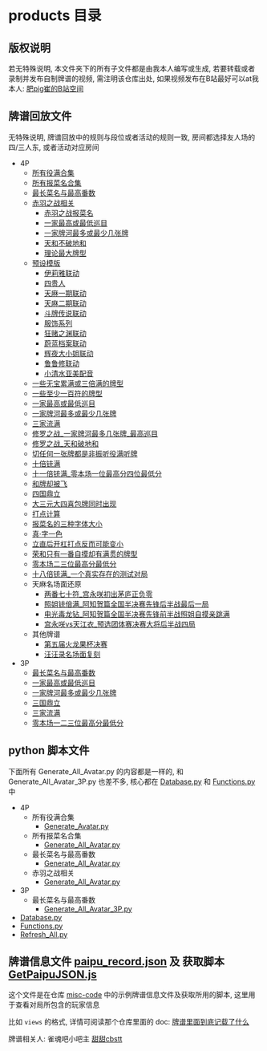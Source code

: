# products 目录

## 版权说明

若无特殊说明, 本文件夹下的所有子文件都是由我本人编写或生成, 若要转载或者录制并发布自制牌谱的视频, 需注明该仓库出处,
如果视频发布在B站最好可以at我本人: [肥pig崔的B站空间](https://space.bilibili.com/372365985)

## 牌谱回放文件

无特殊说明, 牌谱回放中的规则与段位或者活动的规则一致, 房间都选择友人场的四/三人东, 或者活动对应房间

- 4P
    - [所有役满合集](4P/所有役满合集)
    - [所有报菜名合集](4P/所有报菜名合集)
    - [最长菜名与最高番数](4P/最长菜名与最高番数/template.js)
    - [赤羽之战相关](4P/赤羽之战相关)
        - [赤羽之战报菜名](4P/赤羽之战相关/template.js)
        - [一家最高或最低巡目](4P/赤羽之战相关/一家最高或最低巡目.js)
        - [一家牌河最多或最少几张牌](4P/赤羽之战相关/一家牌河最多或最少几张牌.js)
        - [天和不破地和](4P/赤羽之战相关/天和不破地和.js)
        - [理论最大牌型](4P/赤羽之战相关/理论最大牌型.js)
    - [预设模版](4P/预设模版)
        - [伊莉雅联动](4P/预设模版/伊莉雅联动)
        - [四贵人](4P/预设模版/四贵人)
        - [天麻一期联动](4P/预设模版/天麻一期联动)
        - [天麻二期联动](4P/预设模版/天麻二期联动)
        - [斗牌传说联动](4P/预设模版/斗牌传说联动)
        - [服饰系列](4P/预设模版/服饰系列)
        - [狂赌之渊联动](4P/预设模版/狂赌之渊联动)
        - [蔚蓝档案联动](4P/预设模版/蔚蓝档案联动)
        - [辉夜大小姐联动](4P/预设模版/辉夜大小姐联动)
        - [鲁鲁修联动](4P/预设模版/鲁鲁修联动)
        - [小清水亚美配音](4P/预设模版/小清水亚美配音.js)
    - [一些无宝累满或三倍满的牌型](4P/一些无宝累满或三倍满的牌型.js)
    - [一些至少一百符的牌型](4P/一些至少一百符的牌型.js)
    - [一家最高或最低巡目](4P/一家最高或最低巡目.js)
    - [一家牌河最多或最少几张牌](4P/一家牌河最多或最少几张牌.js)
    - [三家流满](4P/三家流满.js)
    - [修罗之战_一家牌河最多几张牌_最高巡目](4P/修罗之战_一家牌河最多几张牌_最高巡目.js)
    - [修罗之战_天和破地和](4P/修罗之战_天和破地和.js)
    - [切任何一张牌都是非振听役满听牌](4P/切任何一张牌都是非振听役满听牌.js)
    - [十倍铳满](4P/十倍铳满.js)
    - [十一倍铳满_零本场一位最高分四位最低分](4P/十一倍铳满_零本场一位最高分四位最低分.js)
    - [和牌却被飞](4P/和牌却被飞.js)
    - [四国鼎立](4P/四国鼎立.js)
    - [大三元大四喜包牌同时出现](4P/大三元大四喜包牌同时出现.js)
    - [打点计算](4P/打点计算.js)
    - [报菜名的三种字体大小](4P/报菜名的三种字体大小.js)
    - [真·字一色](4P/真_字一色.js)
    - [立直后开杠打点反而可能变小](4P/立直后开杠打点反而可能变小.js)
    - [荣和只有一番自摸却有满贯的牌型](4P/荣和只有一番自摸却有满贯的牌型.js)
    - [零本场二三位最高分最低分](4P/零本场二三位最高分最低分.js)
    - [十八倍铳满_一个真实存在的测试对局](4P/十八倍铳满_一个真实存在的测试对局)
    - 天麻名场面还原
        - [两番七十符_宫永咲初出茅庐正负零](4P/天麻名场面还原/两番七十符_宫永咲初出茅庐正负零.js)
        - [照姐铳倍满_阿知贺篇全国半决赛先锋后半战最后一局](4P/天麻名场面还原/照姐铳倍满_阿知贺篇全国半决赛先锋后半战最后一局.js)
        - [电光毒龙钻_阿知贺篇全国半决赛先锋前半战照姐自摸亲跳满](4P/天麻名场面还原/电光毒龙钻_阿知贺篇全国半决赛先锋前半战照姐自摸亲跳满.js)
        - [宫永咲vs天江衣_预选团体赛决赛大将后半战四局](4P/天麻名场面还原/宫永咲vs天江衣_预选团体赛决赛大将后半战四局.js)
    - 其他牌谱
        - [第五届火龙果杯决赛](4P/其他牌谱/第五届火龙果杯决赛)
        - [汪汪录名场面复刻](4P/其他牌谱/汪汪录名场面复刻)
- 3P
    - [最长菜名与最高番数](3P/最长菜名与最高番数/template.js)
    - [一家最高或最低巡目](3P/一家最高或最低巡目.js)
    - [一家牌河最多或最少几张牌](3P/一家牌河最多或最少几张牌.js)
    - [三国鼎立](3P/三国鼎立.js)
    - [三家流满](3P/三家流满.js)
    - [零本场一二三位最高分最低分](3P/零本场一二三位最高分最低分.js)

## python 脚本文件

下面所有 Generate_All_Avatar.py 的内容都是一样的, 和 Generate_All_Avatar_3P.py 也差不多,
核心都在 [Database.py](Database.py) 和 [Functions.py](Functions.py) 中

- 4P
    - 所有役满合集
        - [Generate_Avatar.py](4P/所有役满合集/Generate_Avatar.py)
    - 所有报菜名合集
        - [Generate_All_Avatar.py](4P/所有报菜名合集/Generate_All_Avatar.py)
    - 最长菜名与最高番数
        - [Generate_All_Avatar.py](4P/最长菜名与最高番数/Generate_All_Avatar.py)
    - 赤羽之战相关
        - [Generate_All_Avatar.py](4P/赤羽之战相关/Generate_All_Avatar.py)
- 3P
    - 最长菜名与最高番数
        - [Generate_All_Avatar_3P.py](3P/最长菜名与最高番数/Generate_All_Avatar_3P.py)
- [Database.py](Database.py)
- [Functions.py](Functions.py)
- [Refresh_All.py](Refresh_All.py)

## 牌谱信息文件 [paipu_record.json](paipu_record.json) 及 获取脚本 [GetPaipuJSON.js](GetPaipuJSON.js)

这个文件是在仓库 [misc-code](https://github.com/Fat-pig-Cui/misc-code/tree/main/paipu) 中的示例牌谱信息文件及获取所用的脚本,
这里用于查看对局所包含的玩家信息

比如 `views` 的格式, 详情可阅读那个仓库里面的
doc: [牌谱里面到底记载了什么](https://github.com/Fat-pig-Cui/misc-code/tree/main/doc/%E7%89%8C%E8%B0%B1%E9%87%8C%E9%9D%A2%E5%88%B0%E5%BA%95%E8%AE%B0%E8%BD%BD%E4%BA%86%E4%BB%80%E4%B9%88)

牌谱相关人: 雀魂吧小吧主 [甜甜cbstt](https://space.bilibili.com/437346309)
